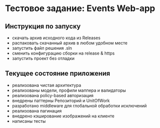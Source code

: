 # Тестовое задание: Events Web-app

## Инструкция по запуску

- скачать архив исходного кода из Releases
- распаковать скачанный архив в любом удобном месте
- запустить файл решения .sln
- сменить конфигурацию сборки на release & https
- запустить проект без отладки

## Текущее состояние приложения

- реализована чистая архитектура
- реализованы модели, профили маппера и валидаторы
- реализована policy-based авторизация
- внедрены паттерны Репозиторий и UnitOfWork
- разработано middleware для глобальной обработки исключений
- реализована пагинация
- внедрено кэширование изображений на клиенте
- написаны тесты

